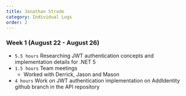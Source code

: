 ```yaml
---
title: Jonathan Strode
category: Individual Logs
order: 2
---
```


### Week 1 (August 22 - August 26)
  - `5.5 hours` Researching JWT authentication concepts and implementation details for .NET 5
  - `1.5 hours` Team meetings
    - Worked with Derrick, Jason and Mason
  - `4 hours` Work on JWT authentication implementation on AddIdentity github branch in the API repository